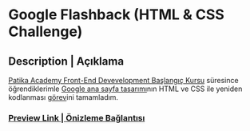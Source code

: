 # Google Flashback (HTML & CSS Challenge)

## Description | Açıklama

[Patika Academy Front-End Devevelopment Başlangıç Kursu](https://academy.patika.dev/tr/paths/baslangic-seviye-frontend-web-development-patikasi) süresince öğrendiklerimle [Google ana sayfa tasarımı](https://web.archive.org/web/19981202230410if_/http://www.google.com/)nın HTML ve CSS ile yeniden kodlanması [görev](https://academy.patika.dev/tr/courses/css/odev2)ini tamamladım.

### [Preview Link | Önizleme Bağlantısı](https://selimbiber.github.io/Google-Flashback-Project/)
